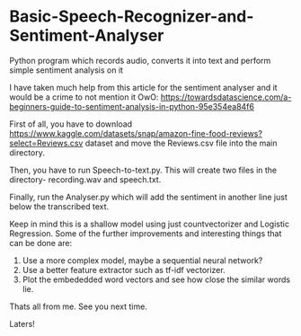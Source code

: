 # Basic-Speech-Recognizer-and-Sentiment-Analyser
Python program which records audio, converts it into text and perform simple sentiment analysis on it


I have taken much help from this article for the sentiment analyser and it would be a crime to not mention it OwO:
https://towardsdatascience.com/a-beginners-guide-to-sentiment-analysis-in-python-95e354ea84f6

First of all, you have to download https://www.kaggle.com/datasets/snap/amazon-fine-food-reviews?select=Reviews.csv dataset and move the Reviews.csv file into the main directory.

Then, you have to run Speech-to-text.py. This will create two files in the directory- recording.wav and speech.txt.

Finally, run the Analyser.py which will add the sentiment in another line just below the transcribed text.

Keep in mind this is a shallow model using just countvectorizer and Logistic Regression. Some of the further improvements and interesting things that can be done are:
1. Use a more complex model, maybe a sequential neural network?
2. Use a better feature extractor such as tf-idf vectorizer.
3. Plot the embededded word vectors and see how close the similar words lie.

Thats all from me. 
See you next time. 

Laters!
